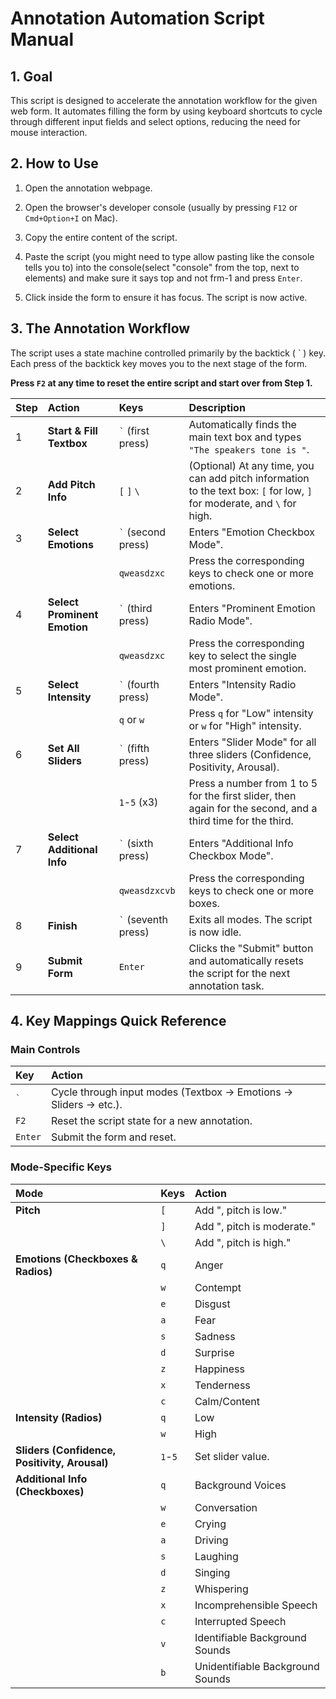 # Annotation Automation Script Manual

## 1. Goal

This script is designed to accelerate the annotation workflow for the given web form. It automates filling the form by using keyboard shortcuts to cycle through different input fields and select options, reducing the need for mouse interaction.

## 2. How to Use

1.  Open the annotation webpage.
2.  Open the browser's developer console (usually by pressing `F12` or `Cmd+Option+I` on Mac).
3.  Copy the entire content of the script.
4.  Paste the script (you might need to type allow pasting like the console tells you to) into the console(select "console" from the top, next to elements) and make sure it says top and not frm-1 and press `Enter`.

5.  Click inside the form to ensure it has focus. The script is now active.

## 3. The Annotation Workflow

The script uses a state machine controlled primarily by the backtick ( ` ) key. Each press of the backtick key moves you to the next stage of the form.

**Press `F2` at any time to reset the entire script and start over from Step 1.**

| Step | Action | Keys | Description |
| :--- | :--- | :--- | :--- |
| 1 | **Start & Fill Textbox** | `` ` `` (first press) | Automatically finds the main text box and types `"The speakers tone is "`. |
| 2 | **Add Pitch Info** | `[` `]` `\` | (Optional) At any time, you can add pitch information to the text box: `[` for low, `]` for moderate, and `\` for high. |
| 3 | **Select Emotions** | `` ` `` (second press) | Enters "Emotion Checkbox Mode". |
| | | `qweasdzxc` | Press the corresponding keys to check one or more emotions. |
| 4 | **Select Prominent Emotion** | `` ` `` (third press) | Enters "Prominent Emotion Radio Mode". |
| | | `qweasdzxc` | Press the corresponding key to select the single most prominent emotion. |
| 5 | **Select Intensity** | `` ` `` (fourth press) | Enters "Intensity Radio Mode". |
| | | `q` or `w` | Press `q` for "Low" intensity or `w` for "High" intensity. |
| 6 | **Set All Sliders** | `` ` `` (fifth press) | Enters "Slider Mode" for all three sliders (Confidence, Positivity, Arousal). |
| | | `1`-`5` (x3) | Press a number from 1 to 5 for the first slider, then again for the second, and a third time for the third. |
| 7 | **Select Additional Info** | `` ` `` (sixth press) | Enters "Additional Info Checkbox Mode". |
| | | `qweasdzxcvb` | Press the corresponding keys to check one or more boxes. |
| 8 | **Finish** | `` ` `` (seventh press) | Exits all modes. The script is now idle. |
| 9 | **Submit Form** | `Enter` | Clicks the "Submit" button and automatically resets the script for the next annotation task. |

## 4. Key Mappings Quick Reference

### Main Controls
| Key | Action |
| :--- | :--- |
| `` ` `` | Cycle through input modes (Textbox -> Emotions -> Sliders -> etc.). |
| `F2` | Reset the script state for a new annotation. |
| `Enter` | Submit the form and reset. |

### Mode-Specific Keys

| Mode | Keys | Action |
| :--- | :--- | :--- |
| **Pitch** | `[` | Add ", pitch is low." |
| | `]` | Add ", pitch is moderate." |
| | `\` | Add ", pitch is high." |
| **Emotions (Checkboxes & Radios)** | `q` | Anger |
| | `w` | Contempt |
| | `e` | Disgust |
| | `a` | Fear |
| | `s` | Sadness |
| | `d` | Surprise |
| | `z` | Happiness |
| | `x` | Tenderness |
| | `c` | Calm/Content |
| **Intensity (Radios)** | `q` | Low |
| | `w` | High |
| **Sliders (Confidence, Positivity, Arousal)** | `1`-`5` | Set slider value. |
| **Additional Info (Checkboxes)** | `q` | Background Voices |
| | `w` | Conversation |
| | `e` | Crying |
| | `a` | Driving |
| | `s` | Laughing |
| | `d` | Singing |
| | `z` | Whispering |
| | `x` | Incomprehensible Speech |
| | `c` | Interrupted Speech |
| | `v` | Identifiable Background Sounds |
| | `b` | Unidentifiable Background Sounds |
